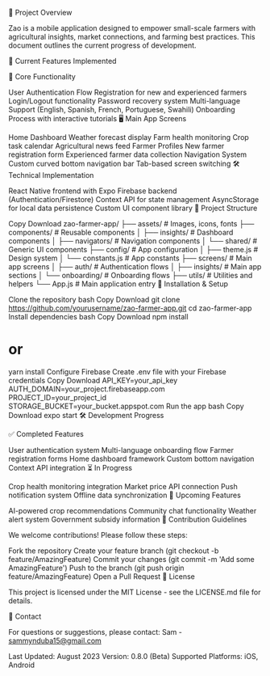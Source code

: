 📱 Project Overview

Zao is a mobile application designed to empower small-scale farmers with agricultural insights, market connections, and farming best practices. This document outlines the current progress of development.

🚀 Current Features Implemented

🌱 Core Functionality

User Authentication Flow
Registration for new and experienced farmers
Login/Logout functionality
Password recovery system
Multi-language Support (English, Spanish, French, Portuguese, Swahili)
Onboarding Process with interactive tutorials
🖥️ Main App Screens

Home Dashboard
Weather forecast display
Farm health monitoring
Crop task calendar
Agricultural news feed
Farmer Profiles
New farmer registration form
Experienced farmer data collection
Navigation System
Custom curved bottom navigation bar
Tab-based screen switching
🛠️ Technical Implementation

React Native frontend with Expo
Firebase backend (Authentication/Firestore)
Context API for state management
AsyncStorage for local data persistence
Custom UI component library
📂 Project Structure

Copy
Download
zao-farmer-app/
├── assets/               # Images, icons, fonts
├── components/           # Reusable components
│   ├── insights/         # Dashboard components
│   ├── navigators/       # Navigation components
│   └── shared/           # Generic UI components
├── config/               # App configuration
│   ├── theme.js          # Design system
│   └── constants.js      # App constants
├── screens/              # Main app screens
│   ├── auth/             # Authentication flows
│   ├── insights/         # Main app sections
│   └── onboarding/       # Onboarding flows
├── utils/                # Utilities and helpers
└── App.js                # Main application entry
🔧 Installation & Setup

Clone the repository
bash
Copy
Download
git clone https://github.com/yourusername/zao-farmer-app.git
cd zao-farmer-app
Install dependencies
bash
Copy
Download
npm install
# or
yarn install
Configure Firebase
Create .env file with your Firebase credentials
Copy
Download
API_KEY=your_api_key
AUTH_DOMAIN=your_project.firebaseapp.com
PROJECT_ID=your_project_id
STORAGE_BUCKET=your_bucket.appspot.com
Run the app
bash
Copy
Download
expo start
🛠️ Development Progress

✅ Completed Features

User authentication system
Multi-language onboarding flow
Farmer registration forms
Home dashboard framework
Custom bottom navigation
Context API integration
⏳ In Progress

Crop health monitoring integration
Market price API connection
Push notification system
Offline data synchronization
📅 Upcoming Features

AI-powered crop recommendations
Community chat functionality
Weather alert system
Government subsidy information
🤝 Contribution Guidelines

We welcome contributions! Please follow these steps:

Fork the repository
Create your feature branch (git checkout -b feature/AmazingFeature)
Commit your changes (git commit -m 'Add some AmazingFeature')
Push to the branch (git push origin feature/AmazingFeature)
Open a Pull Request
📜 License

This project is licensed under the MIT License - see the LICENSE.md file for details.

📧 Contact

For questions or suggestions, please contact:
Sam - sammynduba15@gmail.com


Last Updated: August 2023
Version: 0.8.0 (Beta)
Supported Platforms: iOS, Android
